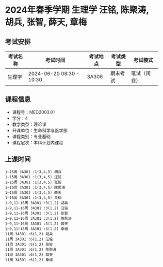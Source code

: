 # 2024年春季学期 生理学 汪铭, 陈聚涛, 胡兵, 张智, 薛天, 章梅




## 考试安排

| 考试名称 | 考试时间 | 考试地点 | 考试类型 | 考试模式 |
| -------- | -------- | -------- | -------- | -------- |
| 生理学 | 2024-06-20 08:30 - 10:30 | 3A306 | 期末考试 | 笔试（闭卷） |





## 课程信息

- 课程号：MED2003.01
- 学分：4
- 教学类型：理论课
- 开课单位：生命科学与医学部
- 课程类别：专业基础
- 课程层次：本科计划内课程

## 上课时间

```
1~15周 3A301 :1(3,4,5) 胡兵
1~15周 3A301 :1(3,4,5) 汪铭
1~15周 3A301 :1(3,4,5) 张智
1~15周 3A301 :1(3,4,5) 陈聚涛
1~15周 3A301 :1(3,4,5) 薛天
1~15周 3A301 :1(3,4,5) 章梅
1~9,11~16周 3A301 :3(1,2) 胡兵
1~9,11~16周 3A301 :3(1,2) 汪铭
1~9,11~16周 3A301 :3(1,2) 张智
1~9,11~16周 3A301 :3(1,2) 陈聚涛
1~9,11~16周 3A301 :3(1,2) 薛天
1~9,11~16周 3A301 :3(1,2) 章梅
11周 3A301 :6(1,2) 胡兵
11周 3A301 :6(1,2) 汪铭
11周 3A301 :6(1,2) 张智
11周 3A301 :6(1,2) 陈聚涛
11周 3A301 :6(1,2) 薛天
11周 3A301 :6(1,2) 章梅
```

